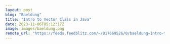 ```yaml
---
layout: post
blog: "Baeldung"
title: "Intro to Vector Class in Java"
date: 2023-11-06T05:12:17Z
image: images/baeldung.png
remote_url: "https://feeds.feedblitz.com/~/817669526/0/baeldung~Intro-to-Vector-Class-in-Java"
---
```

